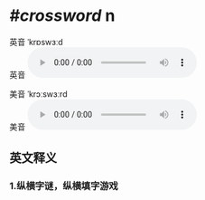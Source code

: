 # ***\#crossword*** n
英音 ˈkrɒswɜːd  
英音
<audio src="./media/crossword1_AAC.aac" controls="controls"></audio>

美音 ˈkrɔːswɜːrd  
美音
<audio src="./media/crossword2_AAC.aac" controls="controls"></audio>



  

英文释义
---
### 1.**纵横字谜，纵横填字游戏**  


